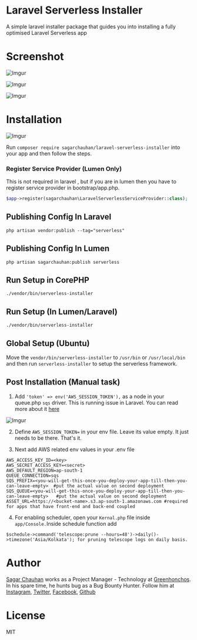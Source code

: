 # Laravel Serverless Installer

A simple laravel installer package that guides you into installing a fully optimised Laravel Serverless app

# Screenshot
![Imgur](https://i.imgur.com/2moR3OF.jpg)

![Imgur](https://i.imgur.com/LblMPTy.jpg)

![Imgur](https://i.imgur.com/bSBoO5V.jpg)

# Installation

![Imgur](https://i.imgur.com/zsetLNA.jpg)

Run `composer require sagarchauhan/laravel-serverless-installer` into your app and then follow the steps.

### Register Service Provider (Lumen Only)

This is not required in laravel , but if you are in lumen then you have to register service provider in bootstrap/app.php.

```php
$app->register(sagarchauhan\LaravelServerlessServiceProvider::class);
```

## Publishing Config In Laravel

  ```
  php artisan vendor:publish --tag="serverless"
  ```

## Publishing Config In Lumen

  ```
  php artisan sagarchauhan:publish serverless
  ```

## Run Setup in CorePHP

  ```
  ./vendor/bin/serverless-installer 
  ```

## Run Setup (In Lumen/Laravel)

  ```
  ./vendor/bin/serverless-installer
  ```

## Global Setup (Ubuntu)

Move the `vendor/bin/serverless-installer` to `/usr/bin` or `/usr/local/bin` and then run `serverless-installer` to setup the serverless framework.

## Post Installation (Manual task)

1. Add `'token' => env('AWS_SESSION_TOKEN'),` as a node in your queue.php `sqs` driver. This is running issue in Laravel. You can read more about it [here](https://github.com/laravel/laravel/pull/5138#issuecomment-624025825)
   

![Imgur](https://i.imgur.com/z1FZQgc.jpg)
   

2. Define `AWS_SESSION_TOKEN=` in your env file. Leave its value empty. It just needs to be there. That's it.

3. Next add AWS related env values in your .env file

```
AWS_ACCESS_KEY_ID=<key>
AWS_SECRET_ACCESS_KEY=<secret>
AWS_DEFAULT_REGION=ap-south-1
QUEUE_CONNECTION=sqs
SQS_PREFIX=<you-will-get-this-once-you-deploy-your-app-till-then-you-can-leave-empty>  #put the actual value on second deployment
SQS_QUEUE=<you-will-get-this-once-you-deploy-your-app-till-then-you-can-leave-empty>   #put the actual value on second deployment
ASSET_URL=https://<bucket-name>.s3.ap-south-1.amazonaws.com #required for apps that have front-end and back-end coupled
```
4. For enabling scheduler, open your `Kernal.php` file inside `app/Console.`Inside schedule function add 
````
$schedule->command('telescope:prune --hours=48')->daily()->timezone('Asia/Kolkata'); for pruning telescope logs on daily basis.
````

# Author

[Sagar Chauhan](https://twitter.com/sagarchauhan005) works as a Project Manager - Technology at [Greenhonchos](https://www.greenhonchos.com).
In his spare time, he hunts bug as a Bug Bounty Hunter.
Follow him at [Instagram](https://www.instagram.com/chauhansahab005/), [Twitter](https://twitter.com/chauhansahab005),  [Facebook](https://facebook.com/sagar.chauhan3),
[Github](https://github.com/sagarchauhan005)

# License
MIT
